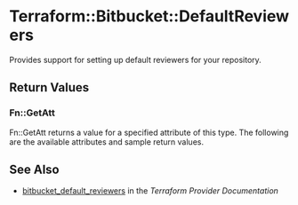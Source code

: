 # Terraform::Bitbucket::DefaultReviewers

Provides support for setting up default reviewers for your repository.

## Return Values

### Fn::GetAtt

Fn::GetAtt returns a value for a specified attribute of this type. The following are the available attributes and sample return values.

## See Also

* [bitbucket_default_reviewers](https://www.terraform.io/docs/providers/bitbucket/r/default_reviewers.html) in the _Terraform Provider Documentation_